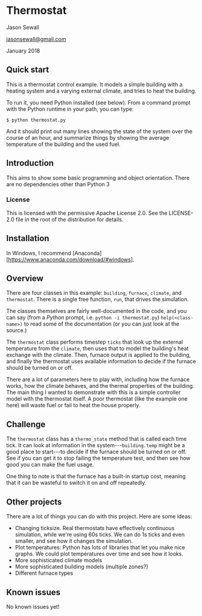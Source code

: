 Thermostat
==========
Jason Sewall

jasonsewall@gmail.com

January 2018

## Quick start

This is a thermostat control example. It models a simple building with a heating system and a varying external climate, and tries to heat the building.

To run it, you need Python installed (see below). From a command prompt with the Python runtime in your path, you can type:

    $ python thermostat.py

And it should print out many lines showing the state of the system over the course of an hour, and summarize things by showing the average temperature of the building and the used fuel.

## Introduction

This aims to show some basic programming and object orientation. There are no dependencies other than Python 3

### License

This is licensed with the permissive Apache License 2.0. See the LICENSE-2.0 file in the root of the distribution for details.

## Installation

In Windows, I recommend [Anaconda][https://www.anaconda.com/download/#windows].

## Overview

There are four classes in this example: `building`, `furnace`, `climate`, and `thermostat`. There is a single free function, `run`, that drives the simulation.

The classes themselves are fairly well-documented in the code, and you can say (from a *Python* prompt, i.e. `python -i thermostat.py`) `help(<class-name>)` to read some of the documentation (or you can just look at the source.)

The `thermostat` class performs timestep `ticks` that look up the external temperature from the `climate`, then uses that to model the building's heat exchange with the climate. Then, furnace output is applied to the building, and finally the thermostat uses available information to decide if the furnace should be turned on or off.

There are a lot of parameters here to play with, including how the furnace works, how the climate behaves, and the thermal properties of the building. The main thing I wanted to demonstrate with this is a simple controller model with the thermostat itself. A poor thermostat (like the example one here) will waste fuel or fail to heat the house properly.

## Challenge

The `thermostat` class has a `thermo_state` method that is called each time tick. It can look at information in the system---`building.temp` might be a good place to start---to decide if the furnace should be turned on or off. See if you can get it to stop failing the temperature test, and then see how good you can make the fuel usage.

One thing to note is that the furnace has a built-in startup cost, meaning that it can be wasteful to switch it on and off repeatedly.

## Other projects

There are a lot of things you can do with this project. Here are some ideas:

- Changing ticksize. Real thermostats have effectively continuous simulation, while we're using 60s ticks. We can do 1s ticks and even smaller, and see how it changes the simulation.
- Plot temperatures: Python has lots of libraries that let you make nice graphs. We could plot temperatures over time and see how it looks.
- More sophisticated climate models
- More sophisticated building models (multiple zones?)
- Different furnace types

## Known issues

No known issues yet!
